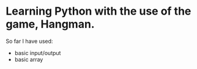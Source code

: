 # Learning **Python** with the use of the game, Hangman.

So far I have used:
* basic input/output
* basic array
